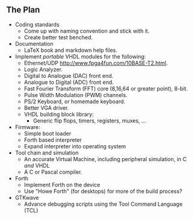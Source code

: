 ## The Plan

* Coding standards
  - Come up with naming convention and stick with it.
  - Create better test benched.
* Documentation
  - LaTeX book and markdown help files.
* Implement *portable* VHDL modules for the following:
  - Ethernet/UDP <http://www.fpga4fun.com/10BASE-T2.html>.
  - Logic Analyzer.
  - Digital to Analogue (DAC) front end.
  - Analogue to Digital (ADC) front end.
  - Fast Fourier Transform (FFT) core (8,16,64 or greater point), 8-bit.
  - Pulse Width Modulation (PWM) channels.
  - PS/2 Keyboard, or homemade keyboard.
  - Better VGA driver.
  - VHDL building block library:
    - Generic flip flops, timers, registers, muxes, ...
* Firmware:
  - Simple boot loader
  - Forth based interpreter
  - Expand interpreter into operating system
* Tool chain and simulation
  - An accurate Virtual Machine, including peripheral simulation, in C
  *and* VHDL
  - A C or Pascal compiler.
* Forth
  - Implement Forth on the device
  - Use "Howe Forth" (for desktops) for more of the build process?
* GTKwave
  - Advance debugging scripts using the Tool Command Language (TCL)
